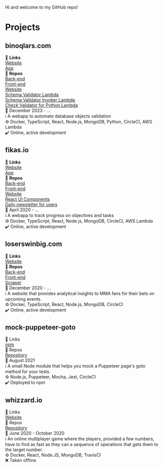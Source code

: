 Hi and welcome to my GitHub repo!

# Projects

## binoqlars.com
:link: **Links**  
[Website](https://binoqlars.com)  
[App](https://app.binoqlars.com)  
:file_folder: **Repos**  
[Back-end](https://github.com/samdouble/binoqlars-server)  
[Front-end](https://github.com/samdouble/binoqlars-client)  
[Website](https://github.com/samdouble/binoqlars-website)  
[Schema Validator Lambda](https://github.com/samdouble/binoqlars-schema-analyzer)  
[Schema Validator Invoker Lambda](https://github.com/samdouble/binoqlars-schema-analyzer-invoker)  
[Check Validator for Python Lambda](https://github.com/samdouble/binoqlars-check-validator-python)  
:date: December 2023 - ...  
:information_source: A webapp to automate database objects validation  
:gear: Docker, TypeScript, React, Node.js, MongoDB, Python, CircleCI, AWS Lambda  
:heavy_check_mark: Online, active development

## fikas.io
:link: **Links**  
[Website](https://fikas.io)  
[App](https://app.fikas.io)  
:file_folder: **Repos**  
[Back-end](https://github.com/samdouble/fikasio-server)  
[Front-end](https://github.com/samdouble/fikasio-client)  
[Website](https://github.com/samdouble/fikasio-website)  
[React UI Components](https://github.com/samdouble/fikasio-react-ui-components)  
[Daily newsletter for users](https://github.com/samdouble/fikasio-usernews)  
:date: April 2020 - ...  
:information_source: A webapp to track progress on objectives and tasks  
:gear: Docker, TypeScript, React, Node.js, MongoDB, CircleCI, AWS Lambda  
:heavy_check_mark: Online, active development

## loserswinbig.com
:link: **Links**  
[Website](https://loserswinbig.com)  
:file_folder: **Repos**  
[Back-end](https://github.com/samdouble/loserswinbigcom-api)  
[Front-end](https://github.com/samdouble/loserswinbigcom-client)  
[Scraper](https://github.com/samdouble/loserswinbig-scraper)  
:date: December 2020 - ...  
:information_source: A website that provides analytical insights to MMA fans for their bets on upcoming events.  
:gear: Docker, TypeScript, React, Node.js, MongoDB, CircleCI  
:heavy_check_mark: Online, active development

## mock-puppeteer-goto
:link: Links  
[npm](https://www.npmjs.com/package/mock-puppeteer-goto)  
:file_folder: Repos  
[Repository](https://github.com/samdouble/mock-puppeteer-goto)  
:date: August 2021  
:information_source: A small Node module that helps you mock a Puppeteer page's goto method for your tests.  
:gear: Node.js, Puppeteer, Mocha, Jest, CircleCI  
:heavy_check_mark: Deployed to npm

## whizzard.io
:link: Links  
[Website](https://whizzard.io)  
:file_folder: Repos  
[Repository](https://github.com/samdouble/whizzardio)  
:date: June 2020 - October 2020  
:information_source: An online multiplayer game where the players, provided a few numbers, have to find as fast as they can a sequence of operations that gets them to the target number.  
:gear: Docker, React, Node.JS, MongoDB, TravisCI  
:x: Taken offline
